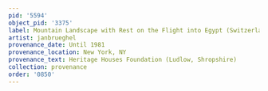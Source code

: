 ```yaml
---
pid: '5594'
object_pid: '3375'
label: Mountain Landscape with Rest on the Flight into Egypt (Switzerland)
artist: janbrueghel
provenance_date: Until 1981
provenance_location: New York, NY
provenance_text: Heritage Houses Foundation (Ludlow, Shropshire)
collection: provenance
order: '0850'
---
```

